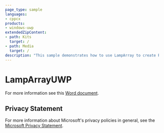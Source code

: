 ```yaml
---
page_type: sample
languages:
- cppcx
products:
- windows-uwp
extendedZipContent:
- path: Kits
  target: /
- path: Media
  target: /
description: "This sample demonstrates how to use LampArray to create RGB lighting effects for peripherals in a Universal Windows Platform (UWP) app."
---
```


# LampArrayUWP

For more information see this [Word document](https://github.com/microsoft/Xbox-ATG-Samples/blob/master/UWPSamples/System/LampArrayUWP/Readme.docx).

## Privacy Statement

For more information about Microsoft's privacy policies in general, see the [Microsoft Privacy Statement](https://privacy.microsoft.com/privacystatement/).
